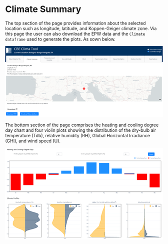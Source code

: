 # Climate Summary

The top section of the page provides information about the selected location such as longitude, latitude, and Koppen-Geiger climate zone. Via this page the user can also download the EPW data and the `Climate dataframe` used to generate the plots. As sown below.

![Tab summary top](../../../.gitbook/assets/clima-summary-top.png)

The bottom section of the page comprises the heating and cooling degree day chart and four violin plots showing the distribution of the dry-bulb air temperature \(Tdb\), relative humidity \(RH\), Global Horizontal Irradiance \(GHI\), and wind speed \(U\).

![Tab summary top](../../../.gitbook/assets/clima-summary-bottom.png)

